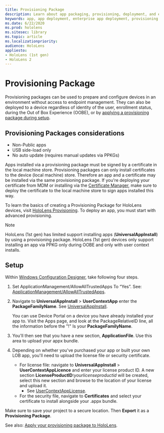 ```yaml
---
title: Provisioning Package
description: Learn about app packaging, provisioning, deployment, and enterprise app deployment for HoloLens devices.
keywords: app, app deployment, enterprise app deployment, provisioning 
ms.date: 6/22/2020
ms.prod: hololens
ms.sitesec: library
ms.topic: article
ms.localizationpriority:
audience: HoloLens
appliesto:
- HoloLens (1st gen)
- HoloLens 2
---
```


# Provisioning Package

Provisioning packages can be used to prepare and configure devices in an environment without access to endpoint management. They can also be deployed to a device regardless of identity of the user, enrollment status, during the Out of Box Experience (OOBE), or by [applying a provisioning package during setup](/hololens/hololens-provisioning##apply-a-provisioning-package-to-hololens-during-setup).

## Provisioning Packages considerations

* Non-Public apps
* USB side-load only
* No auto update (requires manual updates via PPKGs)

Apps installed via a provisioning package must be signed by a certificate in the local machine store. Provisioning packages can only install certificates to the device (local machine) store. Therefore an app and a certificate may be installed via the same provisioning package. If you're deploying your certificate from MDM or installing via the [Certificate Manager](certificate-manager.md), make sure to deploy the certificate to the local machine store to sign apps installed this way.

To learn the basics of creating a Provisioning Package for HoloLens devices, visit [HoloLens Provisioning](/hololens/hololens-provisioning). To deploy an app, you must start with advanced provisioning.

> [!NOTE]
> HoloLens (1st gen) has limited support installing apps (**UniversalAppInstall**) by using a provisioning package. HoloLens (1st gen) devices only support installing an app via PPKG only during OOBE and only with user context installs.

## Setup

Within [Windows Configuration Designer,](https://www.microsoft.com/store/productId/9NBLGGH4TX22) take following four steps.

1. Set ApplicationManagement/AllowAllTrustedApps To “Yes”. See: [ApplicationManagement/AllowAllTrustedApps](/windows/client-management/mdm/policy-csp-applicationmanagement#applicationmanagement-allowalltrustedapps).

2. Navigate to **UniversalAppInstall** > **UserContextApp** enter the **PackageFamilyName**. See [UniversalAppInstall](/windows/configuration/wcd/wcd-universalappinstall).

   You can use Device Portal on a device you have already installed your app to. Visit the Apps page, and look at the PackageRelativeID line, all the information before the "!" Is your **PackageFamilyName**.

3. You'll then see that you have a new section, **ApplicationFile**. Use this area to upload your appx bundle.

4. Depending on whether you've purchased your app or built your own LOB app, you'll need to upload the license file or security certificate.

    - For license file: navigate to **UniversalAppInstall** > **UserContextAppLicence** and enter your license product ID. A new section <b>LicenseProductID:</b><i>yourlicenseproductid</i> will be created, select this new section and browse to the location of your license and upload it.
        - See [UserContextAppLicense](/windows/configuration/wcd/wcd-universalappinstall#usercontextapplicense).
    - For the security file, navigate to **Certificates** and select your certificate to install alongside your .appx bundle.

Make sure to save your project to a secure location. Then **Export** it as a **Provisioning Package**.  

See also: [Apply your provisioning package to HoloLens](/hololens/hololens-provisioning#apply-a-provisioning-package-to-hololens-during-setup).
